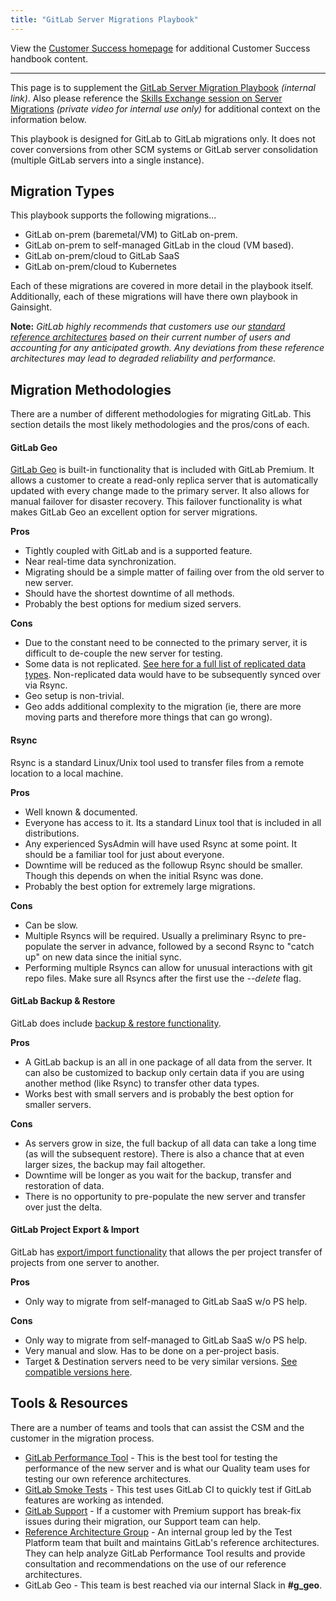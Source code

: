 ```yaml
---
title: "GitLab Server Migrations Playbook"
---
```


View the [Customer Success homepage](/handbook/customer-success/) for additional Customer Success handbook content.

---

This page is to supplement the [GitLab Server Migration Playbook](https://docs.google.com/spreadsheets/d/1cP6czE6zZ9EWT5HGOF2MGP2repiV0GI8a8V2i9iK9vM/edit#gid=0) *(internal link)*. Also please reference the [Skills Exchange session on Server Migrations](https://youtu.be/DUPsiUHnfZI) *(private video for internal use only)* for additional context on the information below.

This playbook is designed for GitLab to GitLab migrations only.
It does not cover conversions from other SCM systems or GitLab server consolidation (multiple GitLab servers into a single instance).

## Migration Types

This playbook supports the following migrations...

- GitLab on-prem (baremetal/VM) to GitLab on-prem.
- GitLab on-prem to self-managed GitLab in the cloud (VM based).
- GitLab on-prem/cloud to GitLab SaaS
- GitLab on-prem/cloud to Kubernetes

Each of these migrations are covered in more detail in the playbook itself.
Additionally, each of these migrations will have there own playbook in Gainsight.

**Note:** *GitLab highly recommends that customers use our [standard reference architectures](https://docs.gitlab.com/ee/administration/reference_architectures/) based on their current number of users and accounting for any anticipated growth. Any deviations from these reference architectures may lead to degraded reliability and performance.*

## Migration Methodologies

There are a number of different methodologies for migrating GitLab. This section details the most likely methodologies and the pros/cons of each.

#### GitLab Geo

[GitLab Geo](https://about.gitlab.com/solutions/geo/) is built-in functionality that is included with GitLab Premium. It allows a customer to create a read-only replica server that is automatically updated with every change made to the primary server. It also allows for manual failover for disaster recovery. This failover functionality is what makes GitLab Geo an excellent option for server migrations.

**Pros**

- Tightly coupled with GitLab and is a supported feature.
- Near real-time data synchronization.
- Migrating should be a simple matter of failing over from the old server to new server.
- Should have the shortest downtime of all methods.
- Probably the best options for medium sized servers.

**Cons**

- Due to the constant need to be connected to the primary server, it is difficult to de-couple the new server for testing.
- Some data is not replicated. [See here for a full list of replicated data types](https://docs.gitlab.com/ee/administration/geo/replication/datatypes.html). Non-replicated data would have to be subsequently synced over via Rsync.
- Geo setup is non-trivial.
- Geo adds additional complexity to the migration (ie, there are more moving parts and therefore more things that can go wrong).

#### Rsync

Rsync is a standard Linux/Unix tool used to transfer files from a remote location to a local machine.

**Pros**

- Well known & documented.
- Everyone has access to it. Its a standard Linux tool that is included in all distributions.
- Any experienced SysAdmin will have used Rsync at some point. It should be a familiar tool for just about everyone.
- Downtime will be reduced as the followup Rsync should be smaller. Though this depends on when the initial Rsync was done.
- Probably the best option for extremely large migrations.

**Cons**

- Can be slow.
- Multiple Rsyncs will be required. Usually a preliminary Rsync to pre-populate the server in advance, followed by a second Rsync to "catch up" on new data since the initial sync.
- Performing multiple Rsyncs can allow for unusual interactions with git repo files. Make sure all Rsyncs after the first use the *--delete* flag.

#### GitLab Backup & Restore

GitLab does include [backup & restore functionality](https://docs.gitlab.com/ee/raketasks/backup_restore.html).

**Pros**

- A GitLab backup is an all in one package of all data from the server. It can also be customized to backup only certain data if you are using another method (like Rsync) to transfer other data types.
- Works best with small servers and is probably the best option for smaller servers.

**Cons**

- As servers grow in size, the full backup of all data can take a long time (as will the subsequent restore). There is also a chance that at even larger sizes, the backup may fail altogether.
- Downtime will be longer as you wait for the backup, transfer and restoration of data.
- There is no opportunity to pre-populate the new server and transfer over just the delta.

#### GitLab Project Export & Import

GitLab has [export/import functionality](https://docs.gitlab.com/ee/user/project/settings/import_export.html) that allows the per project transfer of projects from one server to another.

**Pros**

- Only way to migrate from self-managed to GitLab SaaS w/o PS help.

**Cons**

- Only way to migrate from self-managed to GitLab SaaS w/o PS help.
- Very manual and slow. Has to be done on a per-project basis.
- Target & Destination servers need to be very similar versions. [See compatible versions here](https://docs.gitlab.com/ee/user/project/settings/import_export.html#version-history).

## Tools & Resources

There are a number of teams and tools that can assist the CSM and the customer in the migration process.

- [GitLab Performance Tool](https://gitlab.com/gitlab-org/quality/performance) - This is the best tool for testing the performance of the new server and is what our Quality team uses for testing our own reference architectures.
- [GitLab Smoke Tests](https://gitlab.com/gitlab-com/support/toolbox/gitlab-smoke-tests) - This test uses GitLab CI to quickly test if GitLab features are working as intended.
- [GitLab Support](https://gitlab.com/gitlab-com/support/support-team-meta) - If a customer with Premium support has break-fix issues during their migration, our Support team can help.
- [Reference Architecture Group](/handbook/engineering/infrastructure/test-platform/self-managed-excellence/#reference-architectures) - An internal group led by the Test Platform team that built and maintains GitLab's reference architectures. They can help analyze GitLab Performance Tool results and provide consultation and recommendations on the use of our reference architectures.
- GitLab Geo - This team is best reached via our internal Slack in **#g_geo**.
